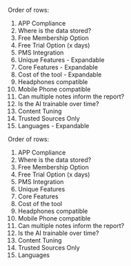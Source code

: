 
Order of rows:
1. APP Compliance
2. Where is the data stored?
3. Free Membership Option
4. Free Trial Option (x days)
5. PMS Integration
6. Unique Features - Expandable
7. Core Features - Expandable
8. Cost of the tool - Expandable
9. Headphones compatible
10. Mobile Phone compatible
11. Can multiple notes inform the report?
12. Is the AI trainable over time?
13. Content Tuning
14. Trusted Sources Only
15. Languages - Expandable



Order of rows:
1. APP Compliance
2. Where is the data stored?
3. Free Membership Option
4. Free Trial Option (x days)
5. PMS Integration
6. Unique Features
7. Core Features
8. Cost of the tool
9. Headphones compatible
10. Mobile Phone compatible
11. Can multiple notes inform the report?
12. Is the AI trainable over time?
13. Content Tuning
14. Trusted Sources Only
15. Languages
